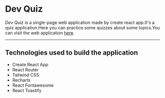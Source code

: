 # Dev Quiz

_Dev Quiz_ is a single-page web application made by create react app.It's a quiz application.Here you can practice some quizzes about some topics.You can visit the web application [here](https://enchanting-pastelito-921fa1.netlify.app/).

---

## Technologies used to build the application

- Create React App
- React Router
- Tailwind CSS
- Recharts
- React Fontawesome
- React Toastify
